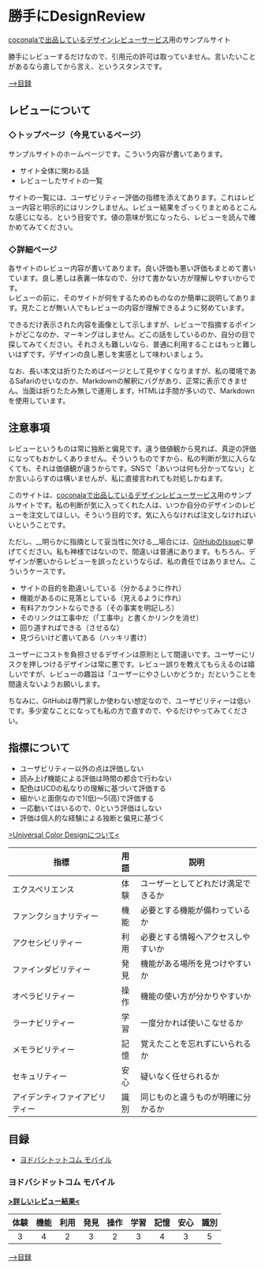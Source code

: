 # 勝手にDesignReview
[coconalaで出品しているデザインレビューサービス](https://coconala.com/services/437905)用のサンプルサイト

勝手にレビューするだけなので、引用元の許可は取っていません。言いたいことがあるなら直してから言え、というスタンスです。

[-->目録](#tableofcontents)

## レビューについて
### ◇トップページ（今見ているページ）
サンプルサイトのホームページです。こういう内容が書いてあります。
- サイト全体に関わる話
- レビューしたサイトの一覧

サイトの一覧には、ユーザビリティー評価の指標を添えてあります。これはレビュー内容と明示的にはリンクしません。レビュー結果をざっくりまとめるとこんな感じになる、という目安です。値の意味が気になったら、レビューを読んで確かめてみてください。

### ◇詳細ページ
各サイトのレビュー内容が書いてあります。良い評価も悪い評価もまとめて書いています。良し悪しは表裏一体なので、分けて書かない方が理解しやすいからです。  
レビューの前に、そのサイトが何をするためのものなのか簡単に説明してあります。見たことが無い人でもレビューの内容が理解できるように努めています。

できるだけ表示された内容を画像として示しますが、レビューで指摘するポイントがどこなのか、マーキングはしません。どこの話をしているのか、自分の目で探してみてください。それさえも難しいなら、普通に利用することはもっと難しいはずです。デザインの良し悪しを実感として味わいましょう。

なお、長い本文は折りたためばページとして見やすくなりますが、私の環境であるSafariのせいなのか、Markdownの解釈にバグがあり、正常に表示できません。当面は折りたたみ無しで運用します。HTMLは手間が多いので、Markdownを使用しています。

## 注意事項
レビューというものは常に独断と偏見です。違う価値観から見れば、真逆の評価になってもおかしくありません。そういうものですから、私の判断が気に入らなくても、それは価値観が違うからです。SNSで「あいつは何も分かってない」とか言いふらすのは構いませんが、私に直接言われても対処しかねます。

このサイトは、[coconalaで出品しているデザインレビューサービス](https://coconala.com/services/437905)用のサンプルサイトです。私の判断が気に入ってくれた人は、いつか自分のデザインのレビューを注文してほしい。そういう目的です。気に入らなければ注文しなければいいということです。

ただし、__明らかに指摘として妥当性に欠ける__場合には、[GitHubのIssue](https://github.com/yumeryu-github/yumeryu-github.github.io/issues)に挙げてください。私も神様ではないので、間違いは普通にあります。もちろん、デザインが悪いからレビューを誤ったというならば、私の責任ではありません。こういうケースです。
- サイトの目的を勘違いしている（分かるように作れ）
- 機能があるのに見落としている（見えるように作れ）
- 有料アカウントならできる（その事実を明記しろ）
- そのリンクは工事中だ（「工事中」と書くかリンクを消せ）
- 回り道すればできる（させるな）
- 見づらいけど書いてある（ハッキリ書け）

ユーザーにコストを負担させるデザインは原則として間違いです。ユーザーにリスクを押しつけるデザインは常に悪です。レビュー誤りを教えてもらえるのは嬉しいですが、レビューの趣旨は「ユーザーにやさしいかどうか」だということを間違えないようお願いします。

ちなみに、GitHubは専門家しか使わない想定なので、ユーザビリティーは低いです。多少変なことになっても私の方で直すので、やるだけやってみてください。

## 指標について
- ユーザビリティー以外の点は評価しない
- 読み上げ機能による評価は時間の都合で行わない
- 配色はUCDの私なりの理解に基づいて評価する
- 細かいと面倒なので1(低)〜5(高)で評価する
- 一応動いてはいるので、0という評価はしない
- 評価は個人的な経験による独断と偏見に基づく

<a href="http://www2.cudo.jp/wp/" target="_blank">>Universal Color Designについて<</a>

| 指標 | 用語 | 説明 |
| -----|:----:|------|
| エクスペリエンス | 体験 | ユーザーとしてどれだけ満足できるか |
| ファンクショナリティー | 機能 | 必要とする機能が備わっているか |
| アクセシビリティー | 利用 | 必要とする情報へアクセスしやすいか |
| ファインダビリティー | 発見 | 機能がある場所を見つけやすいか |
| オペラビリティー | 操作 | 機能の使い方が分かりやすいか |
| ラーナビリティー | 学習 | 一度分かれば使いこなせるか |
| メモラビリティー | 記憶 | 覚えたことを忘れずにいられるか |
| セキュリティー | 安心 | 疑いなく任せられるか |
| アイデンティファイアビリティー | 識別 | 同じものと違うものが明確に分かるか |

<a name="tableofcontents"></a>
## 目録
- [ヨドバシトットコム モバイル](#yodobashidotcommobile)

<a name="yodobashidotcommobile"></a>
### ヨドバシドットコム モバイル
__[>詳しいレビュー結果<](/yodobashidotcommobile/review.md)__

| 体験 | 機能 | 利用 | 発見 | 操作 | 学習 | 記憶 | 安心 | 識別 |
|:----:|:----:|:----:|:----:|:----:|:----:|:----:|:----:|:----:|
| 3    | 4    | 2    | 3    | 2    | 3    | 4    | 3    | 5    |

[-->目録](#tableofcontents)
